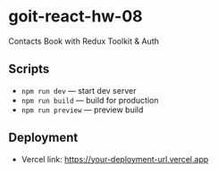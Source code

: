 # goit-react-hw-08

Contacts Book with Redux Toolkit & Auth

## Scripts
- `npm run dev` — start dev server
- `npm run build` — build for production
- `npm run preview` — preview build

## Deployment
- Vercel link: https://your-deployment-url.vercel.app
